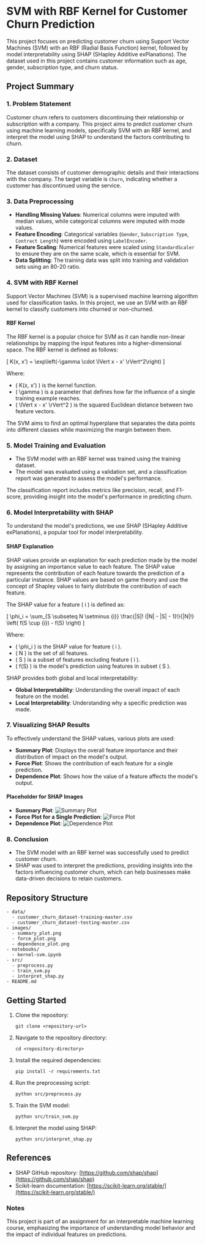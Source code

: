 # SVM with RBF Kernel for Customer Churn Prediction

This project focuses on predicting customer churn using Support Vector Machines (SVM) with an RBF (Radial Basis Function) kernel, followed by model interpretability using SHAP (SHapley Additive exPlanations). The dataset used in this project contains customer information such as age, gender, subscription type, and churn status.

## Project Summary

### 1. Problem Statement
Customer churn refers to customers discontinuing their relationship or subscription with a company. This project aims to predict customer churn using machine learning models, specifically SVM with an RBF kernel, and interpret the model using SHAP to understand the factors contributing to churn.

### 2. Dataset
The dataset consists of customer demographic details and their interactions with the company. The target variable is `Churn`, indicating whether a customer has discontinued using the service.

### 3. Data Preprocessing
- **Handling Missing Values**: Numerical columns were imputed with median values, while categorical columns were imputed with mode values.
- **Feature Encoding**: Categorical variables (`Gender`, `Subscription Type`, `Contract Length`) were encoded using `LabelEncoder`.
- **Feature Scaling**: Numerical features were scaled using `StandardScaler` to ensure they are on the same scale, which is essential for SVM.
- **Data Splitting**: The training data was split into training and validation sets using an 80-20 ratio.

### 4. SVM with RBF Kernel
Support Vector Machines (SVM) is a supervised machine learning algorithm used for classification tasks. In this project, we use an SVM with an RBF kernel to classify customers into churned or non-churned.

#### RBF Kernel
The RBF kernel is a popular choice for SVM as it can handle non-linear relationships by mapping the input features into a higher-dimensional space. The RBF kernel is defined as follows:

\[
K(x, x') = \exp\left(-\gamma \cdot \lVert x - x' \rVert^2\right)
\]

Where:
- \( K(x, x') \) is the kernel function.
- \( \gamma \) is a parameter that defines how far the influence of a single training example reaches.
- \( \lVert x - x' \rVert^2 \) is the squared Euclidean distance between two feature vectors.

The SVM aims to find an optimal hyperplane that separates the data points into different classes while maximizing the margin between them.

### 5. Model Training and Evaluation
- The SVM model with an RBF kernel was trained using the training dataset.
- The model was evaluated using a validation set, and a classification report was generated to assess the model's performance.

The classification report includes metrics like precision, recall, and F1-score, providing insight into the model's performance in predicting churn.

### 6. Model Interpretability with SHAP
To understand the model's predictions, we use SHAP (SHapley Additive exPlanations), a popular tool for model interpretability.

#### SHAP Explanation
SHAP values provide an explanation for each prediction made by the model by assigning an importance value to each feature. The SHAP value represents the contribution of each feature towards the prediction of a particular instance. SHAP values are based on game theory and use the concept of Shapley values to fairly distribute the contribution of each feature.

The SHAP value for a feature \( i \) is defined as:

\[
\phi_i = \sum_{S \subseteq N \setminus \{i\}} \frac{|S|! (|N| - |S| - 1)!}{|N|!} \left( f(S \cup \{i\}) - f(S) \right)
\]

Where:
- \( \phi_i \) is the SHAP value for feature \( i \).
- \( N \) is the set of all features.
- \( S \) is a subset of features excluding feature \( i \).
- \( f(S) \) is the model's prediction using features in subset \( S \).

SHAP provides both global and local interpretability:
- **Global Interpretability**: Understanding the overall impact of each feature on the model.
- **Local Interpretability**: Understanding why a specific prediction was made.

### 7. Visualizing SHAP Results
To effectively understand the SHAP values, various plots are used:
- **Summary Plot**: Displays the overall feature importance and their distribution of impact on the model's output.
- **Force Plot**: Shows the contribution of each feature for a single prediction.
- **Dependence Plot**: Shows how the value of a feature affects the model's output.

#### Placeholder for SHAP Images
- **Summary Plot**: ![Summary Plot](images/summary_plot.png)
- **Force Plot for a Single Prediction**: ![Force Plot](images/force_plot.png)
- **Dependence Plot**: ![Dependence Plot](images/dependence_plot.png)

### 8. Conclusion
- The SVM model with an RBF kernel was successfully used to predict customer churn.
- SHAP was used to interpret the predictions, providing insights into the factors influencing customer churn, which can help businesses make data-driven decisions to retain customers.

## Repository Structure
```
- data/
  - customer_churn_dataset-training-master.csv
  - customer_churn_dataset-testing-master.csv
- images/
  - summary_plot.png
  - force_plot.png
  - dependence_plot.png
- notebooks/
  - kernel-svm.ipynb
- src/
  - preprocess.py
  - train_svm.py
  - interpret_shap.py
- README.md
```

## Getting Started
1. Clone the repository:
   ```
   git clone <repository-url>
   ```
2. Navigate to the repository directory:
   ```
   cd <repository-directory>
   ```
3. Install the required dependencies:
   ```
   pip install -r requirements.txt
   ```
4. Run the preprocessing script:
   ```
   python src/preprocess.py
   ```
5. Train the SVM model:
   ```
   python src/train_svm.py
   ```
6. Interpret the model using SHAP:
   ```
   python src/interpret_shap.py
   ```

## References
- SHAP GitHub repository: [https://github.com/shap/shap](https://github.com/shap/shap)
- Scikit-learn documentation: [https://scikit-learn.org/stable/](https://scikit-learn.org/stable/)

### Notes
This project is part of an assignment for an interpretable machine learning course, emphasizing the importance of understanding model behavior and the impact of individual features on predictions.
